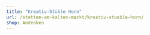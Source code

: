 ```yaml
---
title: "Kreativ-Stüble Horn"
url: /stetten-am-kalten-markt/kreativ-stueble-horn/
shop: Andenken
---
```

